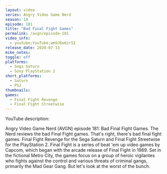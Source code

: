 ```yaml
---
layout: video
series: Angry Video Game Nerd
season: 14
episode: 181
title: "Bad Final Fight Games"
permalink: /avgn/episode-181
video_info:
  - youtube;YouTube;wm9J8o6zrSI
release_date: 2020-07-13
mike_notes:
toggle: off
platforms: 
  - Sega Saturn
  - Sony PlayStation 2
short_platforms:
  - Saturn
  - PS2
thumbnails: 
games: 
  - Final Fight Revenge
  - Final Fight Streetwise
---
```


<p class="yt-description">YouTube description:</p>

Angry Video Game Nerd (AVGN) episode 181: Bad Final Fight Games. The Nerd reviews the bad Final Fight games. That's right, there's bad final fight games. Final Fight Revenge for the Sega Saturn and Final Fight Streetwise for the PlayStation 2. Final Fight is a series of beat 'em up video games by Capcom, which began with the arcade release of Final Fight in 1989. Set in the fictional Metro City, the games focus on a group of heroic vigilantes who fights against the control and various threats of criminal gangs, primarily the Mad Gear Gang. But let's look at the worst of the bunch.